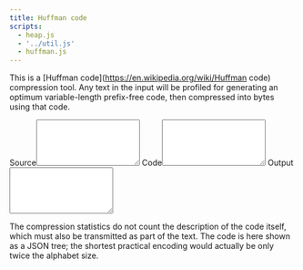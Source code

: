 ```yaml
---
title: Huffman code
scripts:
  - heap.js
  - '../util.js'
  - huffman.js
---
```


This is a [Huffman code](https://en.wikipedia.org/wiki/Huffman code) compression tool.
Any text in the input will be profiled for generating an optimum variable-length
prefix-free code, then compressed into bytes using that code.

<div><span id="error" class="error"></span></div>
<label for="source">Source</label><textarea id="source" rows="5"></textarea>
<label for="tree">Code</label><textarea id="tree" rows="5"></textarea>
<label for="bytes">Output</label><textarea id="bytes" rows="5"></textarea>
<div id="stats"></div>

The compression statistics do not count the description of the code itself, which
must also be transmitted as part of the text. The code is here shown as a JSON tree;
the shortest practical encoding would actually be only twice the alphabet size.
